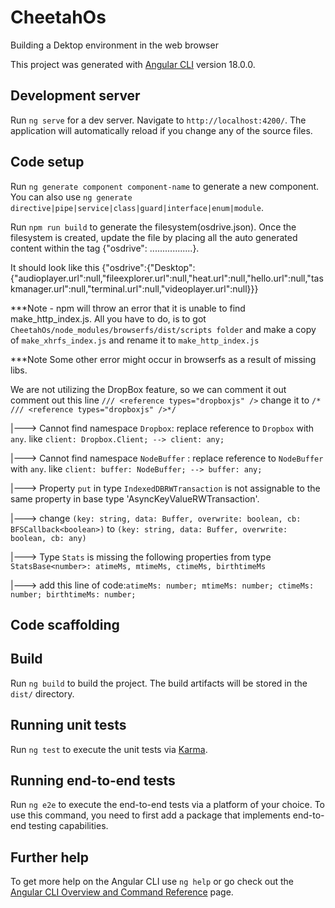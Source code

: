 # CheetahOs

Building a Dektop environment in the web browser

This project was generated with [Angular CLI](https://github.com/angular/angular-cli) version 18.0.0.

## Development server

Run `ng serve` for a dev server. Navigate to `http://localhost:4200/`. The application will automatically reload if you change any of the source files.

## Code setup

Run `ng generate component component-name` to generate a new component. You can also use `ng generate directive|pipe|service|class|guard|interface|enum|module`.

Run `npm run build` to generate the filesystem(osdrive.json). Once the filesystem is created, update the file by placing all the auto generated content within the tag {"osdrive": .................}.

It should look like this {"osdrive":{"Desktop":{"audioplayer.url":null,"fileexplorer.url":null,"heat.url":null,"hello.url":null,"taskmanager.url":null,"terminal.url":null,"videoplayer.url":null}}}

***Note - npm will throw an error that it is unable to find make_http_index.js. All you have to do, is to got `CheetahOs/node_modules/browserfs/dist/scripts folder` and make a copy of `make_xhrfs_index.js` and rename it to `make_http_index.js`

***Note Some other error might occur in browserfs as a result of missing libs.

We are not utilizing the DropBox feature, so we can comment it out
comment out this line `/// <reference types="dropboxjs" />` change it to `/* /// <reference types="dropboxjs" />*/`

|---> Cannot find namespace `Dropbox`: replace reference to `Dropbox` with `any`. like `client: Dropbox.Client; --> client: any;`

|---> Cannot find namespace `NodeBuffer` : replace reference to `NodeBuffer` with `any`. like `client: buffer: NodeBuffer; --> buffer: any;`

|---> Property `put` in type `IndexedDBRWTransaction` is not assignable to the same property in base type 'AsyncKeyValueRWTransaction'.

 |---> change `(key: string, data: Buffer, overwrite: boolean, cb: BFSCallback<boolean>)`  to `(key: string, data: Buffer, overwrite: boolean, cb: any)`

|---> Type `Stats` is missing the following properties from type `StatsBase<number>: atimeMs, mtimeMs, ctimeMs, birthtimeMs`

 |---> add this line of code:`atimeMs: number; mtimeMs: number; ctimeMs: number; birthtimeMs: number;`

## Code scaffolding
## Build

Run `ng build` to build the project. The build artifacts will be stored in the `dist/` directory.

## Running unit tests

Run `ng test` to execute the unit tests via [Karma](https://karma-runner.github.io).

## Running end-to-end tests

Run `ng e2e` to execute the end-to-end tests via a platform of your choice. To use this command, you need to first add a package that implements end-to-end testing capabilities.

## Further help

To get more help on the Angular CLI use `ng help` or go check out the [Angular CLI Overview and Command Reference](https://angular.io/cli) page.
